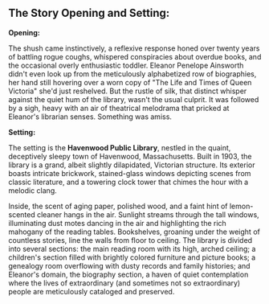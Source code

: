 ## The Story Opening and Setting:

**Opening:**

The shush came instinctively, a reflexive response honed over twenty years of battling rogue coughs, whispered conspiracies about overdue books, and the occasional overly enthusiastic toddler.  Eleanor Penelope Ainsworth didn't even look up from the meticulously alphabetized row of biographies, her hand still hovering over a worn copy of "The Life and Times of Queen Victoria" she'd just reshelved. But the rustle of silk, that distinct whisper against the quiet hum of the library, wasn't the usual culprit.  It was followed by a sigh, heavy with an air of theatrical melodrama that pricked at Eleanor's librarian senses. Something was amiss.

**Setting:**

The setting is the **Havenwood Public Library**, nestled in the quaint, deceptively sleepy town of Havenwood, Massachusetts. Built in 1903, the library is a grand, albeit slightly dilapidated, Victorian structure.  Its exterior boasts intricate brickwork, stained-glass windows depicting scenes from classic literature, and a towering clock tower that chimes the hour with a melodic clang.

Inside, the scent of aging paper, polished wood, and a faint hint of lemon-scented cleaner hangs in the air.  Sunlight streams through the tall windows, illuminating dust motes dancing in the air and highlighting the rich mahogany of the reading tables.  Bookshelves, groaning under the weight of countless stories, line the walls from floor to ceiling. The library is divided into several sections: the main reading room with its high, arched ceiling; a children's section filled with brightly colored furniture and picture books; a genealogy room overflowing with dusty records and family histories; and Eleanor's domain, the biography section, a haven of quiet contemplation where the lives of extraordinary (and sometimes not so extraordinary) people are meticulously cataloged and preserved.
